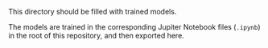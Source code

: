 This directory  should be filled with trained models.

The models are trained in the corresponding Jupiter Notebook files (`.ipynb`) in the root of this repository, and then exported here.
